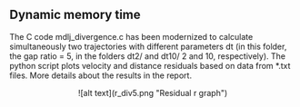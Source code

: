 ## Dynamic memory time

The C code mdlj_divergence.c has been modernized to calculate simultaneously two trajectories with different parameters dt (in this folder, the gap ratio = 5, in the folders dt2/ and dt10/ 2 and 10, respectively). The python script plots velocity and distance residuals based on data from *.txt files. More details about the results in the report.
<p align="center">
![alt text](r_div5.png "Residual r graph")​
</p>

